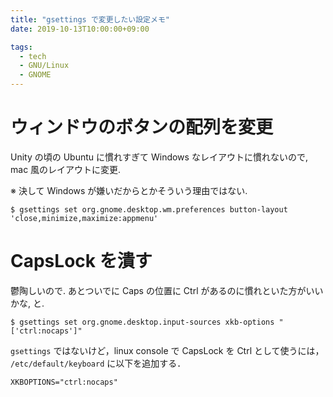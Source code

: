 ```yaml
---
title: "gsettings で変更したい設定メモ"
date: 2019-10-13T10:00:00+09:00

tags:
  - tech
  - GNU/Linux
  - GNOME
---
```


# ウィンドウのボタンの配列を変更

Unity の頃の Ubuntu に慣れすぎて Windows なレイアウトに慣れないので, mac 風のレイアウトに変更.

※ 決して Windows が嫌いだからとかそういう理由ではない.

```shell
$ gsettings set org.gnome.desktop.wm.preferences button-layout 'close,minimize,maximize:appmenu'
```

# CapsLock を潰す

鬱陶しいので. あとついでに Caps の位置に Ctrl があるのに慣れといた方がいいかな, と.

```shell
$ gsettings set org.gnome.desktop.input-sources xkb-options "['ctrl:nocaps']"
```

`gsettings` ではないけど，linux console で CapsLock を Ctrl として使うには，
`/etc/default/keyboard` に以下を追加する．

```shell
XKBOPTIONS="ctrl:nocaps"
```
